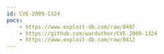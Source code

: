 ```yaml
---
id: CVE-2009-1324
pocs:
    - https://www.exploit-db.com/raw/8407
    - https://github.com/war4uthor/CVE-2009-1324
    - https://www.exploit-db.com/raw/8412
---
```


